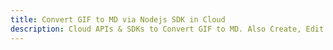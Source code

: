 ---title: Convert GIF to MD via Nodejs SDK in Clouddescription: Cloud APIs & SDKs to Convert GIF to MD. Also Create, Edit & Render Microsoft Word & OpenOffice documents in the Cloud.---